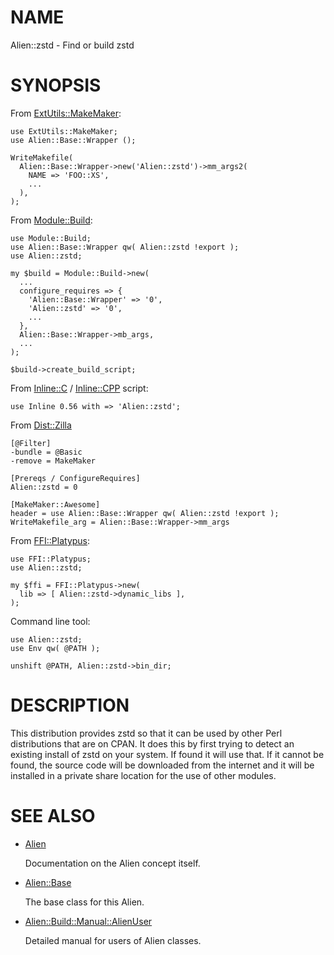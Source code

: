 # NAME

Alien::zstd - Find or build zstd

# SYNOPSIS

From [ExtUtils::MakeMaker](https://metacpan.org/pod/ExtUtils%3A%3AMakeMaker):

    use ExtUtils::MakeMaker;
    use Alien::Base::Wrapper ();

    WriteMakefile(
      Alien::Base::Wrapper->new('Alien::zstd')->mm_args2(
        NAME => 'FOO::XS',
        ...
      ),
    );

From [Module::Build](https://metacpan.org/pod/Module%3A%3ABuild):

    use Module::Build;
    use Alien::Base::Wrapper qw( Alien::zstd !export );
    use Alien::zstd;

    my $build = Module::Build->new(
      ...
      configure_requires => {
        'Alien::Base::Wrapper' => '0',
        'Alien::zstd' => '0',
        ...
      },
      Alien::Base::Wrapper->mb_args,
      ...
    );

    $build->create_build_script;

From [Inline::C](https://metacpan.org/pod/Inline%3A%3AC) / [Inline::CPP](https://metacpan.org/pod/Inline%3A%3ACPP) script:

    use Inline 0.56 with => 'Alien::zstd';

From [Dist::Zilla](https://metacpan.org/pod/Dist%3A%3AZilla)

    [@Filter]
    -bundle = @Basic
    -remove = MakeMaker

    [Prereqs / ConfigureRequires]
    Alien::zstd = 0

    [MakeMaker::Awesome]
    header = use Alien::Base::Wrapper qw( Alien::zstd !export );
    WriteMakefile_arg = Alien::Base::Wrapper->mm_args

From [FFI::Platypus](https://metacpan.org/pod/FFI%3A%3APlatypus):

    use FFI::Platypus;
    use Alien::zstd;

    my $ffi = FFI::Platypus->new(
      lib => [ Alien::zstd->dynamic_libs ],
    );

Command line tool:

    use Alien::zstd;
    use Env qw( @PATH );

    unshift @PATH, Alien::zstd->bin_dir;

# DESCRIPTION

This distribution provides zstd so that it can be used by other
Perl distributions that are on CPAN.  It does this by first trying to
detect an existing install of zstd on your system.  If found it
will use that.  If it cannot be found, the source code will be downloaded
from the internet and it will be installed in a private share location
for the use of other modules.

# SEE ALSO

- [Alien](https://metacpan.org/pod/Alien)

    Documentation on the Alien concept itself.

- [Alien::Base](https://metacpan.org/pod/Alien%3A%3ABase)

    The base class for this Alien.

- [Alien::Build::Manual::AlienUser](https://metacpan.org/pod/Alien%3A%3ABuild%3A%3AManual%3A%3AAlienUser)

    Detailed manual for users of Alien classes.
